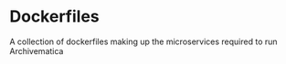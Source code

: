 # Dockerfiles

A collection of dockerfiles making up the microservices required to run Archivematica
